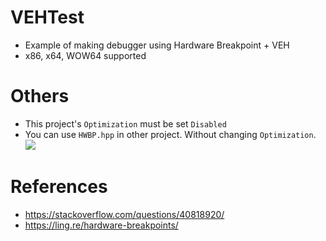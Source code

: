 # VEHTest
- Example of making debugger using Hardware Breakpoint + VEH
- x86, x64, WOW64 supported

# Others
- This project's `Optimization` must be set `Disabled`  
- You can use `HWBP.hpp` in other project. Without changing `Optimization`.
![](https://user-images.githubusercontent.com/1202244/109926005-ce09f680-7d05-11eb-9feb-c8c6a19bfb79.png)


# References
- https://stackoverflow.com/questions/40818920/
- https://ling.re/hardware-breakpoints/
